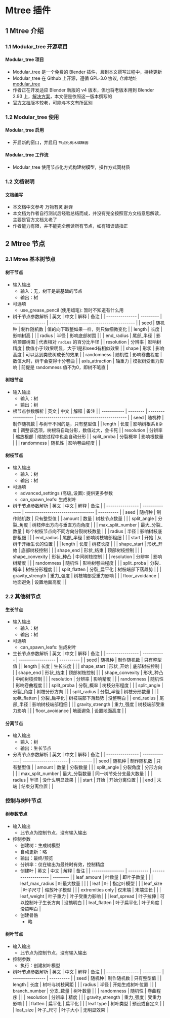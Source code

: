 <link rel=stylesheet href=style.css>

# Mtree 插件
## 1 Mtree 介绍
### 1.1 Modular_tree 开源项目
#### Modular_tree 项目
- Modular_tree 是一个免费的 Blender 插件，且到本文撰写过程中，持续更新
- Modular_tree 在 Github 上开源，遵循 GPL-3.0 协议, 仓库地址 [modular_tree](https://github.com/MaximeHerpin/modular_tree)
- 作者正在开发适应 Blender 新版的 v4 版本，但也将老版本用到 Blender 2.93 上，[解决方案](https://github.com/MaximeHerpin/modular_tree/pull/289)，本文便是依照这一版本撰写的
- [官方文档](https://github.com/MaximeHerpin/modular_tree/wiki/Documentation)版本较老，可能与本文有所区别

### 1.2 Modular_tree 使用
#### Modular_tree 启用
- 开启新的窗口，并启用 `节点化树木编辑器`
#### Modular_tree 工作流
- Modular_tree 使用节点化方式构建树模型，操作方式同材质

### 1.2 文档说明
#### 文档编写
- 本文档中文参考 万物有灵 翻译
- 本文档为作者自行测试后经验总结而成，并没有完全按照官方文档意思解读，主要是官方文档太老了
- 作者能力有限，并不能完全解读所有节点，如有错误请指正

## 2 Mtree 节点
### 2.1 Mtree 基本树节点
#### 树干节点
- 输入输出
  - 输入：无，树干是最基础的节点
  - 输出：树
- 可选项  
  - use_grease_pencil (使用蜡笔): 暂时不知道有什么用          
- 树干节点参数解析
  | 英文            | 中文      | 解释             | 备注                                       |
  | --------------- | --------- | ---------------- | ------------------------------------------ |
  | seed            | 随机种    | 制作随机数       | 值的向下取整如果一样，则只做细微变化       |
  | length          | 长度      | 影响树高         |                                            |
  | radius          | 半径      | 影响底部树围     |                                            |
  | end_radius      | 尾部_半径 | 影响顶部树围     | 代表相对 `radius` 的百分比半径             |
  | resolution      | 分辨率    | 影响树精度       | 数值小于1效果明显，大于1是和seed有相似效果 |
  | shape           | 形状      | 影响高度         | 可以达到类使树成长的效果                   |
  | randomness      | 随机性    | 影响卷曲程度     | 数值大时，树干会变得十分卷曲               |
  | axis_attraction | 轴重力    | 模拟树受重力影响 | 前提是 randomness 值不为0，即树不笔直      |

#### 树根节点
- 输入输出
  - 输入：树
  - 输出：树
- 根节点参数解析
  | 英文        | 中文     | 解释               | 备注                                         |
  | ----------- | -------- | ------------------ | -------------------------------------------- |
  | seed        | 随机种   | 制作随机数         | 与树干不同的是，只有整型值                   |
  | length      | 长度     | 影响树根系`复杂度` | 调整该选项，树根将自动分形，数值过大，会卡死 |
  | resolution  | 分辨率   | 缩放根部           | 缩放过程中也会自动分形                       |
  | split_proba | 分裂概率 | 影响根数量         |                                              |
  | randomness  | 随机性   | 影响卷曲程度       |                                              |

#### 树枝节点
- 输入输出
  - 输入：树
  - 输出：树
- 可选项  
  - advanced_settings (高级_设置): 提供更多参数   
  - can_spawn_leafs: 生成树叶   
- 树干节点参数解析
  | 英文             | 中文           | 解释                               | 备注       |
  | ---------------- | -------------- | ---------------------------------- | ---------- |
  | seed             | 随机种         | 制作随机数                         | 只有整型值 |
  | amount           | 数量           | 树枝节点数量                       |            |
  | split_angle      | 分裂_角度      | 树枝伸出方向与垂直方向角度         |            |
  | max_split_number | 最大_分裂_数量 | 每个树枝节点向不同方向分裂树枝数量 |            |
  | radius           | 半径           | 影响树枝底部粗细                   |            |
  | end_radius       | 尾部_半径      | 影响树枝端部粗细                   |            |
  | start            | 开始           | 从树干开始生长的位置               |            |
  | length           | 长度           | 树枝长度                           |            |
  | shape_start      | 形状_开始      | 底部树枝控制                       |            |
  | shape_end        | 形状_结束      | 顶部树枝控制                       |            |
  | shape_convexity  | 形状_种凸      | 中间树枝控制                       |            |
  | resolution       | 分辨率         | 影响树精度                         |            |
  | randomness       | 随机性         | 影响树卷曲程度                     |            |
  | split_proba      | 分裂_概率      | 树枝分形程度                       |            |
  | split_flatten    | 分裂_扁平化    | 树枝端部下落趋势                   |            |
  | gravity_strength | 重力_强度      | 树枝端部受重力影响                 |            |
  | floor_avoidance  | 地面避免       | 设置地面高度                       |            |

### 2.2 其他树节点
#### 生长节点
- 输入输出
  - 输入：树
  - 输出：树
- 可选项
  - can_spawn_leafs: 生成树叶
- 生长节点参数解析
  | 英文             | 中文        | 解释               | 备注       |
  | ---------------- | ----------- | ------------------ | ---------- |
  | seed             | 随机种      | 制作随机数         | 只有整型值 |
  | length           | 长度        | 生长长度           |            |
  | shape_start      | 形状_开始   | 底部树枝控制       |            |
  | shape_end        | 形状_结束   | 顶部树枝控制       |            |
  | shape_convexity  | 形状_种凸   | 中间树枝控制       |            |
  | resolution       | 分辨率      | 影响精度           |            |
  | randomness       | 随机性      | 影响卷曲程度       |            |
  | split_proba      | 分裂_概率   | 树枝分形程度       |            |
  | split_angle      | 分裂_角度   | 树枝分形方向       |            |
  | split_radius     | 分裂_半径   | 树枝分形数量       |            |
  | split_flatten    | 分裂_扁平化 | 树枝端部下落趋势   | 没整明白   |
  | end_radius       | 尾部_半径   | 影响树枝端部粗细   |            |
  | gravity_strength | 重力_强度   | 树枝端部受重力影响 |            |
  | floor_avoidance  | 地面避免    | 设置地面高度       |            |

#### 分离节点
- 输入输出
  - 输入：树
  - 输出：生长节点
- 分离节点参数解析
  | 英文             | 中文          | 解释                   | 备注       |
  | ---------------- | ------------- | ---------------------- | ---------- |
  | seed             | 随机种        | 制作随机数             | 只有整型值 |
  | amount           | 数量          | 分裂数量               |            |
  | split_angle      | 分裂角度      | 分形方向               |            |
  | max_split_number | 最大_分裂数量 | 同一树节处分支最大数量 |            |
  | radius           | 半径          | 没什么明显效果         |            |
  | start            | 开始          | 开始分离位置           |            |
  | end              | 末端          | 结束分离位置           |            |

### 控制与树叶节点
#### 树参数节点
- 输入输出
  - 此节点为控制节点，没有输入输出
- 控制参数
  - 创建树：生成树模型
  - 自动更新：略
  - 输出：最终/预览
  - 分辨率：仅在输出为最终时有效，控制精度
  - 创建叶
    | 英文             | 中文       | 解释                 | 备注     |
    | ---------------- | ---------- | -------------------- | -------- |
    | leaf_amount      | 叶数量     | 即叶子数量           |          |
    | leaf_max_radius  | 叶最大数量 |                      |          |
    | leaf             | 叶         | 指定叶模型           |          |
    | leaf_size        | 叶子尺寸   | 缩放叶子模型         |          |
    | extremities only | 仅末端     | 末端生长             |          |
    | leaf_weight      | 叶子重力   | 叶子受重力影响       |          |
    | leaf_spread      | 叶子拉伸   | 可以控制叶子生长方向 | 没搞明白 |
    | leaf_flatten     | 叶子扁平化 | 叶子角度             | 没搞明白 |
  - 创建骨骼
    - 略
  
#### 树叶节点
- 输入输出
  - 此节点为控制节点，没有输入输出
- 控制参数
  - 执行：创建树叶模型
- 树叶节点参数解析
  | 英文             | 中文      | 解释             | 备注       |
  | ---------------- | --------- | ---------------- | ---------- |
  | seed             | 随机种    | 制作随机数       | 只有整型值 |
  | length           | 长度      | 树叶与树枝间距   |            |
  | radius           | 半径      | 开始生成树叶位置 |            |
  | branch_number    | 分支_数量 | 树叶数量         |            |
  | randomness       | 随机性    | 卷曲程序         |            |
  | resolution       | 分辨率    | 精度             |            |
  | gravity_strength | 重力_强度 | 受重力影响       |            |
  | flatten          | 扁平化    | 扁平化           |            |
  | leaf type        | 树叶类型  | 预设或自定义     |            |
  | leaf_size        | 叶子_尺寸 | 叶子大小         | 无明显效果 |